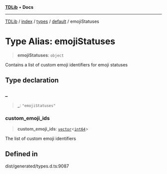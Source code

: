 [**TDLib**](../../../../../../README.md) • **Docs**

***

[TDLib](../../../../../../modules.md) / [index](../../../../../README.md) / [types](../../../README.md) / [default](../README.md) / emojiStatuses

# Type Alias: emojiStatuses

> **emojiStatuses**: `object`

Contains a list of custom emoji identifiers for emoji statuses

## Type declaration

### \_

> **\_**: `"emojiStatuses"`

### custom\_emoji\_ids

> **custom\_emoji\_ids**: [`vector`](vector.md)\<[`int64`](int64-1.md)\>

The list of custom emoji identifiers

## Defined in

dist/generated/types.d.ts:9087
